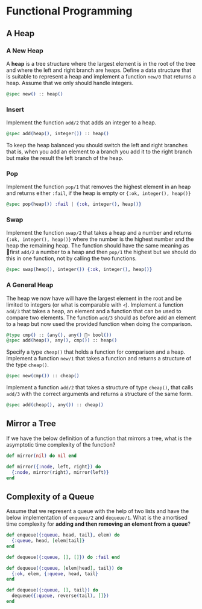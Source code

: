 # Functional Programming

## A Heap

### A New Heap

A **heap** is a tree structure where the largest element is in the root of the tree and where the left and right branch are heaps. Define a data structure that is suitable to represent a heap and implement a function `new/0` that returns a heap. Assume that we only should handle integers.

```elixir
@spec new() :: heap()
```

### Insert

Implement the function `add/2` that adds an integer to a heap.

```elixir
@spec add(heap(), integer()) :: heap()
```

To keep the heap balanced you should switch the left and right branches that is, when you add an element to a branch you add it to the right branch but make the result the left branch of the heap.

### Pop

Implement the function `pop/1` that removes the highest element in an heap and returns either `:fail`, if the heap is empty or `{:ok, integer(), heap()}`

```elixir
@spec pop(heap()) :fail | {:ok, integer(), heap()}
```

### Swap

Implement the function `swap/2` that takes a heap and a number and returns `{:ok, integer(), heap()}` where the number is the highest number and the heap the remaining heap. The function should have the same meaning as first `add/2` a number to a heap and then `pop/1` the highest but we should do this in one function, not by calling the two functions.

```elixir
@spec swap(heap(), integer()) {:ok, integer(), heap()}
```

### A General Heap

The heap we now have will have the largest element in the root and be limited to integers \(or what is comparable with `<`\). Implement a function `add/3` that takes a heap, an element and a function that can be used to compare two elements. The function `add/3` should as before add an element to a heap but now used the provided function when doing the comparison.

```elixir
@type cmp() :: (any(), any() > bool())
@spec add(heap(), any(), cmp()) :: heap()
```

Specify a type `cheap()` that holds a function for comparison and a heap. Implement a function `new/1` that takes a function and returns a structure of the type `cheap()`.

```elixir
@spec new(cmp()) :: cheap()
```

Implement a function `add/2` that takes a structure of type `cheap()`, that calls `add/3` with the correct arguments and returns a structure of the same form.

```elixir
@spec add(cheap(), any()) :: cheap()
```

## Mirror a Tree

If we have the below definition of a function that mirrors a tree, what is the asymptotic time complexity of the function?

```elixir
def mirror(nil) do nil end

def mirror({:node, left, right}) do
  {:node, mirror(right), mirror(left)}
end
```

## Complexity of a Queue

Assume that we represent a queue with the help of two lists and have the below implementation of `enqueue/2` and `dequeue/1`. What is the amortised time complexity for **adding and then removing an element from a queue**?

```elixir
def enqueue({:queue, head, tail}, elem) do
  {:queue, head, [elem|tail]}
end

def dequeue({:queue, [], []}) do :fail end

def dequeue({:queue, [elem|head], tail}) do
  {:ok, elem, {:queue, head, tail}
end

def dequeue({:queue, [], tail}) do
  dequeue({:queue, reverse(tail), []})
end
```

